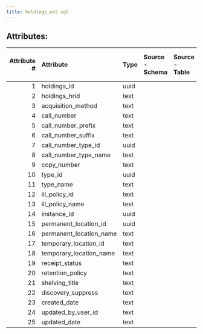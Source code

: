 ```yaml
---
title: holdings_ext.sql
---
```

## Attributes:

|   Attribute # | Attribute               | Type   | Source - Schema   | Source - Table   | Source - Attribute   | Source - Type   | Source - Multiple values   | Aggregation   | Description   | Notes   |
|--------------:|:------------------------|:-------|:------------------|:-----------------|:---------------------|:----------------|:---------------------------|:--------------|:--------------|:--------|
|             1 | holdings_id             | uuid   |                   |                  |                      |                 |                            |               |               |         |
|             2 | holdings_hrid           | text   |                   |                  |                      |                 |                            |               |               |         |
|             3 | acquisition_method      | text   |                   |                  |                      |                 |                            |               |               |         |
|             4 | call_number             | text   |                   |                  |                      |                 |                            |               |               |         |
|             5 | call_number_prefix      | text   |                   |                  |                      |                 |                            |               |               |         |
|             6 | call_number_suffix      | text   |                   |                  |                      |                 |                            |               |               |         |
|             7 | call_number_type_id     | uuid   |                   |                  |                      |                 |                            |               |               |         |
|             8 | call_number_type_name   | text   |                   |                  |                      |                 |                            |               |               |         |
|             9 | copy_number             | text   |                   |                  |                      |                 |                            |               |               |         |
|            10 | type_id                 | uuid   |                   |                  |                      |                 |                            |               |               |         |
|            11 | type_name               | text   |                   |                  |                      |                 |                            |               |               |         |
|            12 | ill_policy_id           | text   |                   |                  |                      |                 |                            |               |               |         |
|            13 | ill_policy_name         | text   |                   |                  |                      |                 |                            |               |               |         |
|            14 | instance_id             | uuid   |                   |                  |                      |                 |                            |               |               |         |
|            15 | permanent_location_id   | uuid   |                   |                  |                      |                 |                            |               |               |         |
|            16 | permanent_location_name | text   |                   |                  |                      |                 |                            |               |               |         |
|            17 | temporary_location_id   | text   |                   |                  |                      |                 |                            |               |               |         |
|            18 | temporary_location_name | text   |                   |                  |                      |                 |                            |               |               |         |
|            19 | receipt_status          | text   |                   |                  |                      |                 |                            |               |               |         |
|            20 | retention_policy        | text   |                   |                  |                      |                 |                            |               |               |         |
|            21 | shelving_title          | text   |                   |                  |                      |                 |                            |               |               |         |
|            22 | discovery_suppress      | text   |                   |                  |                      |                 |                            |               |               |         |
|            23 | created_date            | text   |                   |                  |                      |                 |                            |               |               |         |
|            24 | updated_by_user_id      | text   |                   |                  |                      |                 |                            |               |               |         |
|            25 | updated_date            | text   |                   |                  |                      |                 |                            |               |               |         |